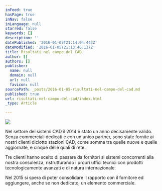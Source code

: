 ```yaml
---
inFeed: true
hasPage: true
inNav: false
inLanguage: null
starred: false
keywords: []
description: ''
datePublished: '2016-01-05T21:14:04.443Z'
dateModified: '2016-01-05T21:13:46.137Z'
title: Risultati nel campo del CAD
author: []
authors: []
publisher:
  name: null
  domain: null
  url: null
  favicon: null
sourcePath: _posts/2016-01-05-risultati-nel-campo-del-cad.md
published: true
url: risultati-nel-campo-del-cad/index.html
_type: Article

---
```

![](https://the-grid-user-content.s3-us-west-2.amazonaws.com/a8599c22-6dfa-4d46-a21a-a651c3c8ca53.jpg)

Nel settore dei sistemi CAD il 2014 è stato un anno decisamente valido. Senza commerciali dedicati e con un unico partner, sono state fornite ai nostri clienti diciotto stazioni CAD, come somma tra quelle nuove e quelle aggiornate, e cinque delle quali di rete.

Tre clienti hanno scelto di passare da fornitori si sistemi concorrenti alla nostra consulenza, ristrutturando i propri uffici tecnici con prodotti tecnologicamente avanzati e di natura internazionale.

Nel 2015 si spera di poter consolidare il rapporto con il fornitore ed aggiungere, anche se non dedicato, un elemento commerciale.